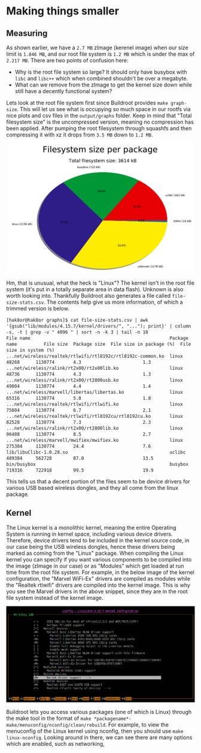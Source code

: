 # Making things smaller

## Measuring

As shown earlier, we have a ```2.7 MB``` zImage (kerenel image) when our size limit is ```1.846 MB```, and our root file system is ```1.2 MB``` which is under the max of ```2.217 MB```. There are two points of confusion here:

- Why is the root file system so large? It should only have busybox with ```libc``` and ```libc++``` which when combined shouldn't be over a megabyte.
- What can we remove from the zImage to get the kernel size down while still have a decently functional system?

Lets look at the root file system first since Buildroot provides ```make graph-size```. This will let us see what is occupying so much space in our rootfs via nice plots and csv files in the ```output/graphs``` folder. Keep in mind that "Total filesystem size" is the uncompressed version, meaning no compression has been applied. After pumping the root filesystem through squashfs and then compressing it with xz it drops from ```3.5 MB``` down to ```1.2 MB```. 

![Root File System](images/RootFS_Size0.PNG)

Hm, that is unusual, what the heck is "Linux"? The kernel isn't in the root file system (it's put in a totally separate area in data flash). Unknown is also worth looking into. Thankfully Buildroot also generates a file called ```file-size-stats.csv```. The contents help give us more information, of which a trimmed version is below.

```none
[hak8or@hak8or graphs]$ cat file-size-stats.csv | awk '{gsub("lib/modules/4.15.7/kernel/drivers/", "..."); print}' | column -s, -t | grep -v " 4096 " | sort -n -k 3 | tail -n 10
File name                                                    Package name          File size  Package size  File size in package (%)  File size in system (%)
...net/wireless/realtek/rtlwifi/rtl8192c/rtl8192c-common.ko  linux                 48268      1130774       4.3                       1.3
...net/wireless/ralink/rt2x00/rt2x00lib.ko                   linux                 48736      1130774       4.3                       1.3
...net/wireless/ralink/rt2x00/rt2800usb.ko                   linux                 49804      1130774       4.4                       1.4
...net/wireless/marvell/libertas/libertas.ko                 linux                 65316      1130774       5.8                       1.8
...net/wireless/realtek/rtlwifi/rtlwifi.ko                   linux                 75804      1130774       6.7                       2.1
...net/wireless/realtek/rtlwifi/rtl8192cu/rtl8192cu.ko       linux                 82528      1130774       7.3                       2.3
...net/wireless/ralink/rt2x00/rt2800lib.ko                   linux                 96488      1130774       8.5                       2.7
...net/wireless/marvell/mwifiex/mwifiex.ko                   linux                 275384     1130774       24.4                      7.6
lib/libuClibc-1.0.28.so                                      uclibc                489384     562728        87.0                      13.5
bin/busybox                                                  busybox               719316     722918        99.5                      19.9
```

This tells us that a decent portion of the files seem to be device drivers for various USB based wireless dongles, and they all come from the linux package.

## Kernel

The Linux kernel is a monolithic kernel, meaning the entire Operating System is running in kernel space, including various device drivers. Therefore, device drivers tend to be included in the kernel source code, in our case being the USB wireless dongles, hence these drivers being marked as coming from the "Linux" package. When compiling the Linux kernel you can specify if you want various components to be compiled into the image (zImage in our case) or as "Modules" which get loaded at run time from the root file system. For example, in the below image of the kernel configuration, the "Marvel WiFi-Ex" drivers are compiled as modules while the "Realtek rtlwifi" drivers are compiled into the kernel image. This is why you see the Marvel drivers in the above snippet, since they are in the root file system instead of the kernel image. 

![Kernel Modules vs inimage](images/Buildroot_Kernel_Module.PNG)

Buildroot lets you access various packages (one of which is Linux) through the make tool in the format of ```make *packagename*-make/menuconfig/nconfig/clean/rebuild```. For example, to view the menuconfig of the Linux kernel using nconfig, then you should use ```make linux-nconfig```. Looking around in there, we can see there are many options which are enabled, such as networking, 

